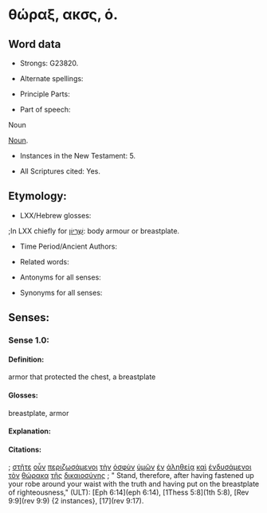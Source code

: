 # θώραξ, ακσς, ὁ.

<!-- Status: S2=NeedsFinalCheck -->
<!-- Lexica used for edits: BDAG, FFM, LN, A-S  -->

## Word data

* Strongs: G23820.


* Alternate spellings:

* Principle Parts: 

* Part of speech: 

Noun

[Noun](http://ugg.readthedocs.io/en/latest/noun.html). 

* Instances in the New Testament: 5.

* All Scriptures cited: Yes.

## Etymology: 

* LXX/Hebrew glosses: 

;In LXX chiefly for [שִׁרְיוֹן](//en-uhal/H8302): body armour or breastplate.

* Time Period/Ancient Authors: 

* Related words: 

* Antonyms for all senses:

* Synonyms for all senses: 

## Senses:

### Sense 1.0: 

#### Definition: 

armor that protected the chest, a breastplate

#### Glosses: 

breastplate, armor

#### Explanation: 

#### Citations: 

; [στῆτε](../G24760/01.md) [οὖν](../G37670/01.md) [περιζωσάμενοι](../G40240/01.md) [τὴν](../G35880/01.md) [ὀσφὺν](../G37510/01.md) [ὑμῶν](../G47710/01.md) [ἐν](../G17220/01.md) [ἀληθείᾳ](../G02250/01.md) [καὶ](../G25320/01.md) [ἐνδυσάμενοι](../G17460/01.md) [τὸν](../G35880/01.md) [θώρακα](../G23820/01.md) [τῆς](../G35880/01.md) [δικαιοσύνης](../G13430/01.md)
; " Stand, therefore, after having fastened up your robe around your waist with the truth and having put on the breastplate of righteousness," (ULT): 
[Eph 6:14](eph 6:14), [1Thess 5:8](1th 5:8), [Rev 9:9](rev 9:9) {2 instances}, [17](rev 9:17).


